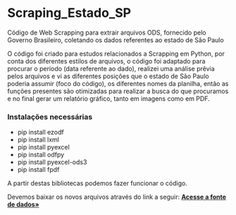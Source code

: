 # Scraping_Estado_SP
Código de Web Scrapping para extrair arquivos ODS, fornecido pelo Governo Brasileiro, coletando os dados referentes ao estado de São Paulo

O código foi criado para estudos relacionados a Scrapping em Python, por conta dos diferentes estilos de arquivos, o código foi adaptado para procurar o período (data referente ao dado),
realizei uma análise prêvia pelos arquivos e vi as diferentes posições que o estado de São Paulo poderia assumir (foco do código), os diferentes nomes da planilha, então as funções
presentes são otimizadas para realizar a busca do que procuramos e no final gerar um relatório gráfico, tanto em imagens como em PDF.

### Instalações necessárias

* pip install ezodf
* pip install lxml
* pip install pyexcel
* pip install odfpy
* pip install pyexcel-ods3
* pip install fpdf

A partir destas bibliotecas podemos fazer funcionar o código.

Devemos baixar os novos arquivos através do link a seguir:
<a href="https://www.gov.br/receitafederal/pt-br/acesso-a-informacao/dados-abertos/receitadata/arrecadacao/arrecadacao-por-estado"><strong>Acesse a fonte de dados»</strong></a>
